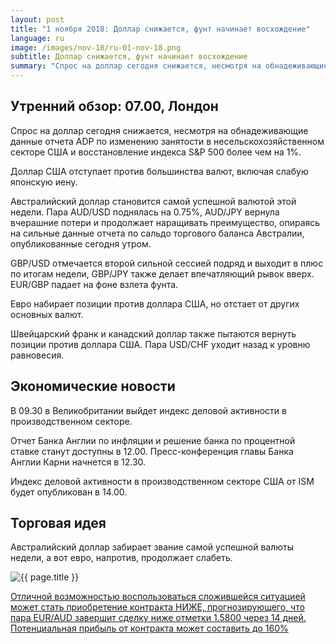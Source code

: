 ```yaml
---
layout: post
title: "1 ноября 2018: Доллар снижается, фунт начинает восхождение"
language: ru
image: /images/nov-18/ru-01-nov-18.png
subtitle: Доллар снижается, фунт начинает восхождение
summary: "Спрос на доллар сегодня снижается, несмотря на обнадеживающие данные отчета ADP по изменению занятости в несельскохозяйственном секторе США и восстановление индекса S&P 500 более чем на 1%"
---
```

## Утренний обзор: 07.00, Лондон
 
Спрос на доллар сегодня снижается, несмотря на обнадеживающие данные отчета ADP по изменению занятости в несельскохозяйственном секторе США и восстановление индекса S&P 500 более чем на 1%.

Доллар США отступает против большинства валют, включая слабую японскую иену.

Австралийский доллар становится самой успешной валютой этой недели. Пара AUD/USD поднялась на 0.75%, AUD/JPY вернула вчерашние потери и продолжает наращивать преимущество, опираясь на сильные данные отчета по сальдо торгового баланса Австралии, опубликованные сегодня утром.

GBP/USD отмечается второй сильной сессией подряд и выходит в плюс по итогам недели, GBP/JPY также делает впечатляющий рывок вверх. EUR/GBP падает на фоне взлета фунта.

Евро набирает позиции против доллара США, но отстает от других основных валют.

Швейцарский франк и канадский доллар также пытаются вернуть позиции против доллара США. Пара USD/CHF  уходит назад к уровню равновесия.
 
## Экономические новости
 
В 09.30 в Великобритании выйдет индекс деловой активности в производственном секторе.

Отчет Банка Англии по инфляции и решение банка по процентной ставке станут доступны в 12.00. Пресс-конференция главы Банка Англии Карни начнется в 12.30.

Индекс деловой активности в производственном секторе США от ISM будет опубликован в 14.00.
 
## Торговая идея
 
Австралийский доллар забирает звание самой успешной валюты недели, а вот евро, напротив, продолжает слабеть.

<img src="{{ site.url }}/images/nov-18/ru-01-nov-18.png" alt="{{ page.title }}"  title="{{ page.title }}">

<a href="%LINK%%?currency=USD&market=forex&underlying=frxEURAUD&formname=higherlower&duration_amount=14&duration_units=d&amount=10&amount_type=stake&expiry_type=duration&barrier=1.5800" target="_blank">Отличной возможностью воспользоваться сложившейся ситуацией может стать приобретение контракта НИЖЕ, прогнозирующего, что пара EUR/AUD завершит сделку ниже отметки 1.5800 через 14 дней. Потенциальная прибыль от контракта может составить до 160%</a>

